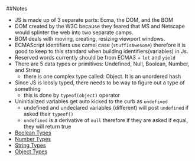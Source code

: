 ##Notes

* JS is made up of 3 separate parts: Ecma, the DOM, and the BOM
* DOM created by the W3C because they feared that MS and Netscape would
splinter the web into two separate camps.
* BOM deals with moving, creating, resizing viewport windows.
* ECMAScript identifiers use camel case (`stuffIsAwesome`) therefore it
is good to keep to this standard when building identifiers(variables) in Js.
* Reserved words currently should be from ECMA3 + `let` and `yield`
* There are 5 data types or primitives: Undefined, Null, Boolean,
Number, and String
  * there is one complex type called: Object. It is an unordered hash
* Since JS is loosly typed, there needs to be way to figure out a type
of something 
  * this is done by `typeof(object)` operator
* Uninitialized variables get auto kicked to the curb as `undefined`
  * undefined and undeclared variables (different) will post `undefined`
  if asked their `typeof()` 
  * `undefined` is a derivative of `null` therefore if they are asked if
  equal, they will return true
* [Boolean Types][1]
* [Number Types][2]
* [String Types][3]
* [Object Types][4]

[1]: /JsBoolean
[2]: /JsNumbers
[3]: /JsSrings
[4]: /JsObjects
